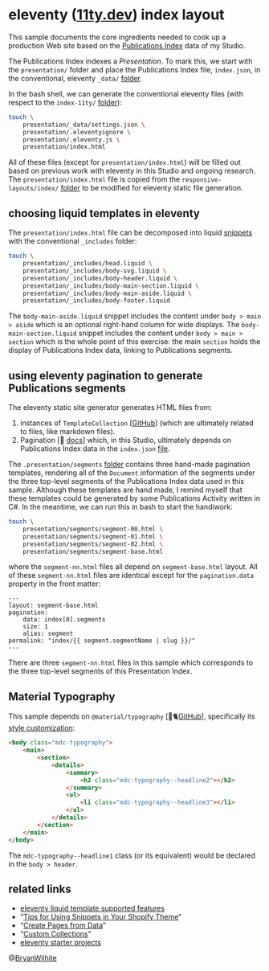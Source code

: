 # eleventy ([11ty.dev](https://11ty.dev)) index layout

This sample documents the core ingredients needed to cook up a production Web site based on the [Publications Index](http://songhayblog.azurewebsites.net/entry/2020-12-24-songhay-publications-and-the-concept-of-the-index) data of my Studio.

The Publications Index indexes a _Presentation_. To mark this, we start with the `presentation/` folder and place the Publications Index file, `index.json`, in the conventional, eleventy `_data/` [folder](./index-11ty/presentation/_data).

In the bash shell, we can generate the conventional eleventy files (with respect to the `index-11ty/` [folder](./index-11ty)):

```bash
touch \
    presentation/_data/settings.json \
    presentation/.eleventyignore \
    presentation/.eleventy.js \
    presentation/index.html
```

All of these files (except for `presentation/index.html`) will be filled out based on previous work with eleventy in this Studio and ongoing research. The `presentation/index.html` file is copied from the `responsive-layouts/index/` [folder](./index) to be modified for eleventy static file generation.

## choosing liquid templates in eleventy

The `presentation/index.html` file can be decomposed into liquid [snippets](https://www.shopify.com/partners/blog/88186566-tips-for-using-snippets-in-your-shopify-theme) with the conventional `_includes` folder:

```bash
touch \
    presentation/_includes/head.liquid \
    presentation/_includes/body-svg.liquid \
    presentation/_includes/body-header.liquid \
    presentation/_includes/body-main-section.liquid \
    presentation/_includes/body-main-aside.liquid \
    presentation/_includes/body-footer.liquid
```

The `body-main-aside.liquid` snippet includes the content under `body > main > aside` which is an optional right-hand column for wide displays. The `body-main-section.liquid` snippet includes the content under `body > main > section` which is the whole point of this exercise: the main `section` holds the display of Publications Index data, linking to Publications segments.

## using eleventy pagination to generate Publications segments

The eleventy static site generator generates HTML files from:

1. instances of `TemplateCollection` [[GitHub](https://github.com/11ty/eleventy/blob/master/src/TemplateCollection.js)] (which are ultimately related to files, like markdown files).
2. Pagination [📖 [docs](https://www.11ty.dev/docs/pages-from-data/#create-pages-from-data)] which, in this Studio, ultimately depends on Publications Index data in the `index.json` [file](./presentation/_data/index.json).

The `.presentation/segments` [folder](./presentation/segments) contains three hand-made pagination templates, rendering all of the `Document` information of the segments under the three top-level segments of the Publications Index data used in this sample. Although these templates are hand made, I remind myself that these templates could be generated by some Publications Activity written in C#. In the meantime, we can run this in bash to start the handiwork:

```bash
touch \
    presentation/segments/segment-00.html \
    presentation/segments/segment-01.html \
    presentation/segments/segment-02.html \
    presentation/segments/segment-base.html
```

where the `segment-nn.html` files all depend on `segment-base.html` layout. All of these `segment-nn.html` files are identical except for the `pagination.data` property in the front matter:

```plaintext
---
layout: segment-base.html
pagination:
    data: index[0].segments
    size: 1
    alias: segment
permalink: "index/{{ segment.segmentName | slug }}/"
---
```

There are three `segment-nn.html` files in this sample which corresponds to the three top-level segments of this Presentation Index.

## Material Typography

This sample depends on `@material/typography` [🐙🐈[GitHub](https://github.com/material-components/material-components-web/tree/master/packages/mdc-typography)], specifically its [style customization](https://github.com/material-components/material-components-web/tree/master/packages/mdc-typography#style-customization):

```html
<body class="mdc-typography">
    <main>
        <section>
            <details>
                <summary>
                    <h2 class="mdc-typography--headline2"></h2>
                </summary>
                <ul>
                    <li class="mdc-typography--headline3"></li>
                </ul>
            </details>
        </section>
    </main>
</body>
```

The `mdc-typography--headline1` class (or its equivalent) would be declared in the `body > header`.

## related links

- [eleventy liquid template supported features](https://www.11ty.dev/docs/languages/liquid/#supported-features)
- “[Tips for Using Snippets in Your Shopify Theme](https://www.shopify.com/partners/blog/88186566-tips-for-using-snippets-in-your-shopify-theme)”
- “[Create Pages from Data](https://www.11ty.dev/docs/pages-from-data/#create-pages-from-data)”
- “[Custom Collections](https://www.pborenstein.com/posts/collections/#custom-collections)”
- [eleventy starter projects](https://www.11ty.dev/docs/starter/)

@[BryanWilhite](https://twitter.com/BryanWilhite)
